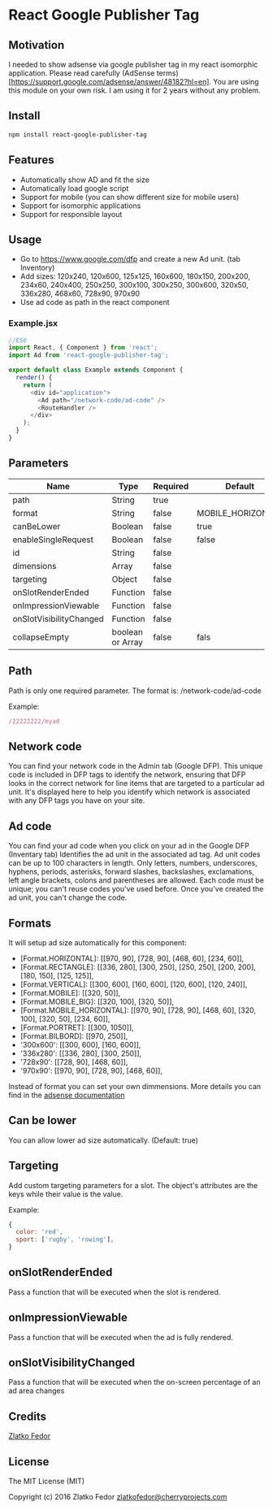 # React Google Publisher Tag

## Motivation

I needed to show adsense via google publisher tag in my react isomorphic application.
Please read carefully (AdSense terms)[https://support.google.com/adsense/answer/48182?hl=en].
You are using this module on your own risk. I am using it for 2 years without any problem.

## Install
```sh
npm install react-google-publisher-tag
```

## Features

 * Automatically show AD and fit the size
 * Automatically load google script
 * Support for mobile (you can show different size for mobile users)
 * Support for isomorphic applications
 * Support for responsible layout


## Usage

 - Go to https://www.google.com/dfp and create a new Ad unit. (tab Inventory)
 - Add sizes: 120x240, 120x600, 125x125, 160x600, 180x150, 200x200, 234x60, 240x400, 250x250, 300x100, 300x250, 300x600, 320x50, 336x280, 468x60, 728x90, 970x90
 - Use ad code as path in the react component


### Example.jsx

```js
//ES6
import React, { Component } from 'react';
import Ad from 'react-google-publisher-tag';

export default class Example extends Component {
  render() {
    return (
      <div id="application">
        <Ad path="/network-code/ad-code" />
        <RouteHandler />
      </div>
    );
  }
}
```

## Parameters

| Name                       |     Type         |  Required | Default           |
|----------------------------|------------------|-----------|-------------------|
| path                       | String           | true      |                   |
| format                     | String           | false     | MOBILE_HORIZONTAL |
| canBeLower                 | Boolean          | false     | true              |
| enableSingleRequest        | Boolean          | false     | false             |
| id                         | String           | false     |                   |
| dimensions                 | Array            | false     |                   |
| targeting                  | Object           | false     |                   |
| onSlotRenderEnded          | Function         | false     |                   |
| onImpressionViewable       | Function         | false     |                   |
| onSlotVisibilityChanged    | Function         | false     |                   |
| collapseEmpty              | boolean or Array | false     | fals              |

## Path

Path is only one required parameter. The format is:
/network-code/ad-code

Example:

```js
/22222222/myad
```

## Network code

You can find your network code in the Admin tab (Google DFP).
This unique code is included in DFP tags to identify the network, ensuring that DFP looks in the correct network for line items that are targeted to a particular ad unit. It's displayed here to help you identify which network is associated with any DFP tags you have on your site.

## Ad code

You can find your ad code when you click on your ad in the Google DFP (Inventary tab)
Identifies the ad unit in the associated ad tag. Ad unit codes can be up to 100 characters in length. Only letters, numbers, underscores, hyphens, periods, asterisks, forward slashes, backslashes, exclamations, left angle brackets, colons and parentheses are allowed. Each code must be unique; you can't reuse codes you've used before. Once you've created the ad unit, you can't change the code.


## Formats

It will setup ad size automatically for this component:
  - [Format.HORIZONTAL]: [[970, 90], [728, 90], [468, 60], [234, 60]],
  - [Format.RECTANGLE]: [[336, 280], [300, 250], [250, 250], [200, 200], [180, 150], [125, 125]],
  - [Format.VERTICAL]: [[300, 600], [160, 600], [120, 600], [120, 240]],
  - [Format.MOBILE]: [[320, 50]],
  - [Format.MOBILE_BIG]: [[320, 100], [320, 50]],
  - [Format.MOBILE_HORIZONTAL]: [[970, 90], [728, 90], [468, 60], [320, 100], [320, 50], [234, 60]],
  - [Format.PORTRET]: [[300, 1050]],
  - [Format.BILBORD]: [[970, 250]],
  - '300x600': [[300, 600], [160, 600]],
  - '336x280': [[336, 280], [300, 250]],
  - '728x90': [[728, 90], [468, 60]],
  - '970x90': [[970, 90], [728, 90], [468, 60]],

Instead of format you can set your own dimmensions. More details you can find in the [adsense documentation](https://support.google.com/adsense/answer/6002621?hl=sk)

## Can be lower

You can allow lower ad size automatically. (Default: true)

## Targeting

Add custom targeting parameters for a slot.
The object's attributes are the keys while their value is the value.

Example:
```js
{
  color: 'red',
  sport: ['rugby', 'rowing'],
}
```

## onSlotRenderEnded

Pass a function that will be executed when the slot is rendered.

## onImpressionViewable

Pass a function that will be executed when the ad is fully rendered.

## onSlotVisibilityChanged

Pass a function that will be executed when the on-screen percentage of an ad area changes

## Credits

[Zlatko Fedor](http://github.com/seeden)

## License

The MIT License (MIT)

Copyright (c) 2016 Zlatko Fedor zlatkofedor@cherryprojects.com
